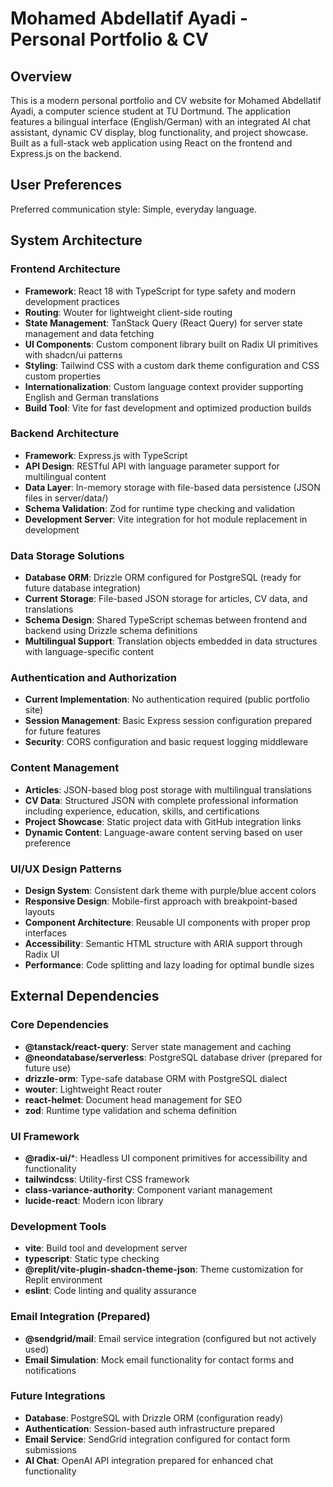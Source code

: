 # Mohamed Abdellatif Ayadi - Personal Portfolio & CV

## Overview

This is a modern personal portfolio and CV website for Mohamed Abdellatif Ayadi, a computer science student at TU Dortmund. The application features a bilingual interface (English/German) with an integrated AI chat assistant, dynamic CV display, blog functionality, and project showcase. Built as a full-stack web application using React on the frontend and Express.js on the backend.

## User Preferences

Preferred communication style: Simple, everyday language.

## System Architecture

### Frontend Architecture
- **Framework**: React 18 with TypeScript for type safety and modern development practices
- **Routing**: Wouter for lightweight client-side routing
- **State Management**: TanStack Query (React Query) for server state management and data fetching
- **UI Components**: Custom component library built on Radix UI primitives with shadcn/ui patterns
- **Styling**: Tailwind CSS with a custom dark theme configuration and CSS custom properties
- **Internationalization**: Custom language context provider supporting English and German translations
- **Build Tool**: Vite for fast development and optimized production builds

### Backend Architecture
- **Framework**: Express.js with TypeScript
- **API Design**: RESTful API with language parameter support for multilingual content
- **Data Layer**: In-memory storage with file-based data persistence (JSON files in server/data/)
- **Schema Validation**: Zod for runtime type checking and validation
- **Development Server**: Vite integration for hot module replacement in development

### Data Storage Solutions
- **Database ORM**: Drizzle ORM configured for PostgreSQL (ready for future database integration)
- **Current Storage**: File-based JSON storage for articles, CV data, and translations
- **Schema Design**: Shared TypeScript schemas between frontend and backend using Drizzle schema definitions
- **Multilingual Support**: Translation objects embedded in data structures with language-specific content

### Authentication and Authorization
- **Current Implementation**: No authentication required (public portfolio site)
- **Session Management**: Basic Express session configuration prepared for future features
- **Security**: CORS configuration and basic request logging middleware

### Content Management
- **Articles**: JSON-based blog post storage with multilingual translations
- **CV Data**: Structured JSON with complete professional information including experience, education, skills, and certifications
- **Project Showcase**: Static project data with GitHub integration links
- **Dynamic Content**: Language-aware content serving based on user preference

### UI/UX Design Patterns
- **Design System**: Consistent dark theme with purple/blue accent colors
- **Responsive Design**: Mobile-first approach with breakpoint-based layouts
- **Component Architecture**: Reusable UI components with proper prop interfaces
- **Accessibility**: Semantic HTML structure with ARIA support through Radix UI
- **Performance**: Code splitting and lazy loading for optimal bundle sizes

## External Dependencies

### Core Dependencies
- **@tanstack/react-query**: Server state management and caching
- **@neondatabase/serverless**: PostgreSQL database driver (prepared for future use)
- **drizzle-orm**: Type-safe database ORM with PostgreSQL dialect
- **wouter**: Lightweight React router
- **react-helmet**: Document head management for SEO
- **zod**: Runtime type validation and schema definition

### UI Framework
- **@radix-ui/***: Headless UI component primitives for accessibility and functionality
- **tailwindcss**: Utility-first CSS framework
- **class-variance-authority**: Component variant management
- **lucide-react**: Modern icon library

### Development Tools
- **vite**: Build tool and development server
- **typescript**: Static type checking
- **@replit/vite-plugin-shadcn-theme-json**: Theme customization for Replit environment
- **eslint**: Code linting and quality assurance

### Email Integration (Prepared)
- **@sendgrid/mail**: Email service integration (configured but not actively used)
- **Email Simulation**: Mock email functionality for contact forms and notifications

### Future Integrations
- **Database**: PostgreSQL with Drizzle ORM (configuration ready)
- **Authentication**: Session-based auth infrastructure prepared
- **Email Service**: SendGrid integration configured for contact form submissions
- **AI Chat**: OpenAI API integration prepared for enhanced chat functionality
